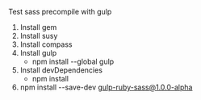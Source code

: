 Test sass precompile with gulp

1. Install gem
2. Install susy
3. Install compass
4. Install gulp
    - npm install --global gulp
5. Install devDependencies
    - npm install
6. npm install --save-dev gulp-ruby-sass@1.0.0-alpha
